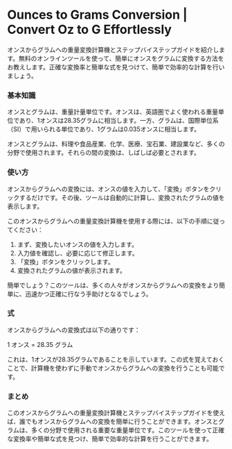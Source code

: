 Ounces to Grams Conversion | Convert Oz to G Effortlessly
=========================================================

オンスからグラムへの重量変換計算機とステップバイステップガイドを紹介します。無料のオンラインツールを使って、簡単にオンスをグラムに変換する方法をお教えします。正確な変換率と簡単な式を見つけて、簡単で効率的な計算を行いましょう。

### 基本知識

オンスとグラムは、重量計量単位です。オンスは、英語圏でよく使われる重量単位であり、1オンスは28.35グラムに相当します。一方、グラムは、国際単位系（SI）で用いられる単位であり、1グラムは0.035オンスに相当します。

オンスとグラムは、料理や食品産業、化学、医療、宝石業、建設業など、多くの分野で使用されます。それらの間の変換は、しばしば必要とされます。

### 使い方

オンスからグラムへの変換には、オンスの値を入力して、「変換」ボタンをクリックするだけです。その後、ツールは自動的に計算し、変換されたグラムの値を表示します。

このオンスからグラムへの重量変換計算機を使用する際には、以下の手順に従ってください：

1. まず、変換したいオンスの値を入力します。
2. 入力値を確認し、必要に応じて修正します。
3. 「変換」ボタンをクリックします。
4. 変換されたグラムの値が表示されます。

簡単でしょう？このツールは、多くの人々がオンスからグラムへの変換をより簡単に、迅速かつ正確に行なう手助けとなるでしょう。

### 式

オンスからグラムへの変換式は以下の通りです：

1 オンス = 28.35 グラム

これは、1オンスが28.35グラムであることを示しています。この式を覚えておくことで、計算機を使わずに手動でオンスからグラムへの変換を行うことも可能です。

### まとめ

このオンスからグラムへの重量変換計算機とステップバイステップガイドを使えば、誰でもオンスからグラムへの変換を簡単に行うことができます。オンスとグラムは、多くの分野で使用される重要な重量単位です。このツールを使って正確な変換率や簡単な式を見つけ、簡単で効率的な計算を行うことができます。
